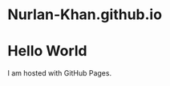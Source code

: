 # Nurlan-Khan.github.io<!DOCTYPE HTML>
<html>
<body>
<h1>Hello World</h1>
<p>I am hosted with GitHub Pages.</p>
</body>
</html>
